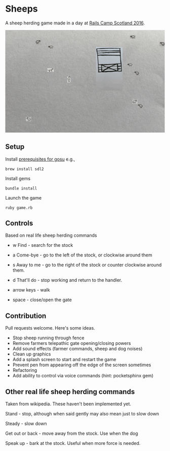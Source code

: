 # Sheeps

A sheep herding game made in a day at [Rails Camp Scotland 2016](http://scotland.railscamp.eu/).

![demo.gif](demo.gif)

## Setup

Install [prerequisites for gosu](https://github.com/gosu/gosu/wiki)
e.g.,
```
brew install sdl2
```

Install gems
```
bundle install
```

Launch the game
```
ruby game.rb
```

## Controls

Based on real life sheep herding commands

* w Find - search for the stock
* a Come-bye - go to the left of the stock, or clockwise around them
* s Away to me - go to the right of the stock or counter clockwise around them.
* d That'll do - stop working and return to the handler.

* arrow keys - walk

* space - close/open the gate

## Contribution

Pull requests welcome. Here's some ideas.
* Stop sheep running through fence
* Remove farmers telepathic gate opening/closing powers
* Add sound effects (farmer commands, sheep and dog noises)
* Clean up graphics
* Add a splash screen to start and restart the game
* Prevent pen from appearing off the edge of the screen sometimes
* Refactoring
* Add ability to control via voice commands (hint: pocketsphinx gem)


## Other real life sheep herding commands

Taken from wikipedia. These haven't been implemented yet.

Stand - stop, although when said gently may also mean just to slow down

Steady - slow down

Get out or back - move away from the stock. Use when the dog

Speak up - bark at the stock. Useful when more force is needed.
